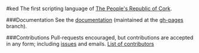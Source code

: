 #ked
The first scripting language of [The People's Republic of Cork](http://en.wikipedia.org/wiki/Cork_\(city\)). 

###Documentation
See the [documentation](http://adam-lynch.github.io/ked/) (maintained at the [gh-pages](https://github.com/adam-lynch/ked/tree/gh-pages) branch).

###Contributions
Pull-requests encouraged, but contributions are accepted in any form; including [issues](https://github.com/adam-lynch/ked/issues) and emails. [List of contributors](https://github.com/adam-lynch/ked/wiki/Contributors)
